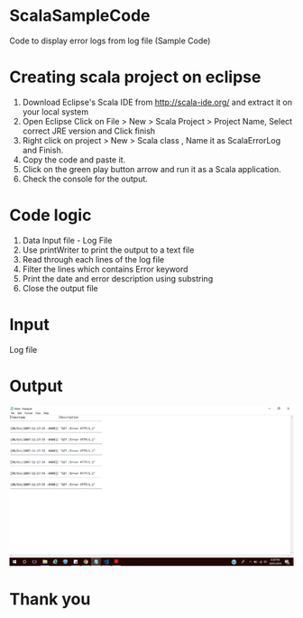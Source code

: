 # ScalaSampleCode
Code to display error logs from log file (Sample Code)

# Creating scala project on eclipse

1. Download Eclipse's Scala IDE from http://scala-ide.org/ and extract it on your local system
2. Open Eclipse Click on File > New > Scala Project > Project Name, Select correct JRE version and Click finish
3. Right click on project > New > Scala class , Name it as ScalaErrorLog and Finish.
4. Copy the code and paste it.
5. Click on the green play button arrow and run it as a Scala application.
6. Check the console for the output.

# Code logic

1. Data Input file - Log File
2. Use printWriter to print the output to a text file
3. Read through each lines of the log file
4. Filter the lines which contains Error keyword
5. Print the date and error description using substring
6. Close the output file

# Input

Log file

# Output


      
![Output](Output.png)


# Thank you
